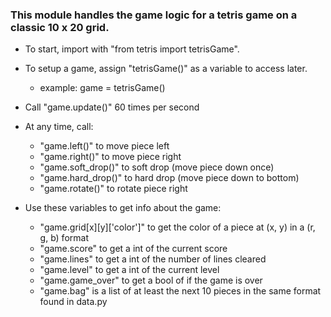 ### This module handles the game logic for a tetris game on a classic 10 x 20 grid.

- To start, import with "from tetris import tetrisGame".

- To setup a game, assign "tetrisGame()" as a variable to access later.
	- example: game = tetrisGame()

- Call "game.update()" 60 times per second
- At any time, call:
	- "game.left()" to move piece left
	- "game.right()" to move piece right
	- "game.soft_drop()" to soft drop (move piece down once)
	- "game.hard_drop()" to hard drop (move piece down to bottom)
	- "game.rotate()" to rotate piece right
	
- Use these variables to get info about the game:
	- "game.grid[x][y]['color']" to get the color of a piece at (x, y) in a (r, g, b) format
	- "game.score" to get a int of the current score
	- "game.lines" to get a int of the number of lines cleared
	- "game.level" to get a int of the current level
	- "game.game_over" to get a bool of if the game is over
	- "game.bag" is a list of at least the next 10 pieces in the same format found in data.py
